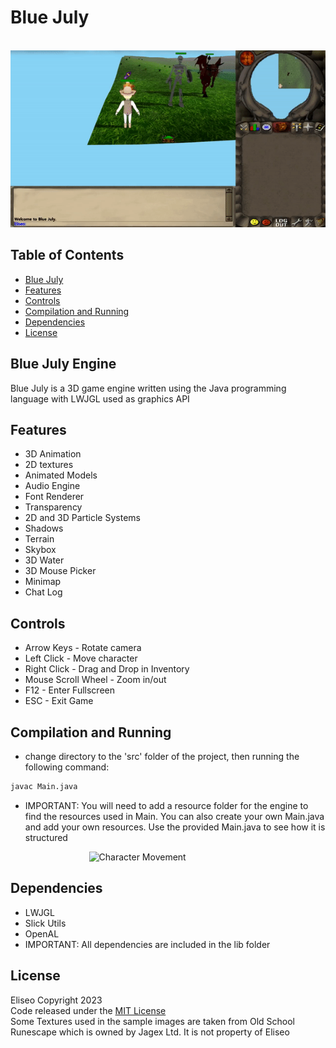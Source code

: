 # Blue July
&emsp; &emsp; &emsp; &emsp; &emsp; &emsp; &emsp;
![Combat](sample_gameplay/sample1.gif)

## Table of Contents
- [Blue July](#blue-july-engine)
- [Features](#features)
- [Controls](#controls)
- [Compilation and Running](#compilation-and-running)
- [Dependencies](#dependencies)
- [License](#license)

## Blue July Engine
Blue July is a 3D game engine written using the Java programming language
with LWJGL used as graphics API

## Features
* 3D Animation
* 2D textures
* Animated Models
* Audio Engine
* Font Renderer
* Transparency
* 2D and 3D Particle Systems
* Shadows
* Terrain
* Skybox
* 3D Water
* 3D Mouse Picker
* Minimap
* Chat Log

## Controls
* Arrow Keys - Rotate camera
* Left Click - Move character
* Right Click - Drag and Drop in Inventory
* Mouse Scroll Wheel - Zoom in/out
* F12 - Enter Fullscreen
* ESC - Exit Game

## Compilation and Running
* change directory to the 'src' folder of the project,
  then running the following command:

```sh
javac Main.java
```

* IMPORTANT: You will need to add a resource folder for
the engine to find the resources used in Main.
You can also create your own Main.java and add your own resources.
Use the provided Main.java to see how it is structured

&emsp; &emsp; &emsp; &emsp; &emsp; &emsp; &emsp;
![Character Movement](sample_gameplay/sample2.gif)

## Dependencies
* LWJGL
* Slick Utils
* OpenAL
* IMPORTANT: All dependencies are included in the lib folder

## License
Eliseo Copyright 2023
<br>
Code released under the [MIT License](LICENSE)
<br>
Some Textures used in the sample images are taken from Old School Runescape
which is owned by Jagex Ltd. It is not property of Eliseo
